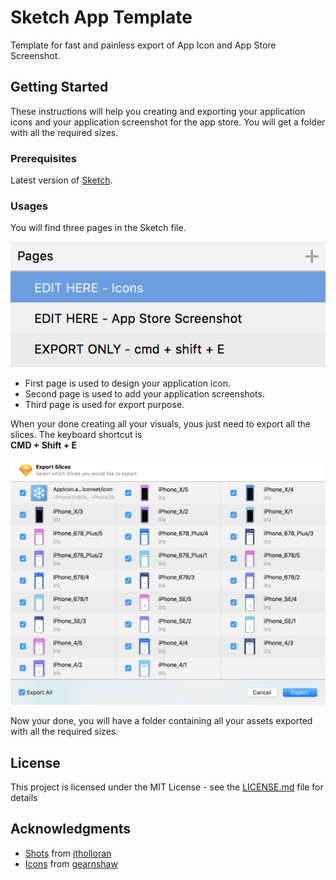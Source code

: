 # Sketch App Template

Template for fast and painless export of App Icon and App Store Screenshot.

## Getting Started

These instructions will help you creating and exporting your application icons and your application screenshot for the app store. You will get a folder with all the required sizes. 

### Prerequisites

Latest version of [Sketch](https://www.sketchapp.com). 

### Usages

You will find three pages in the Sketch file.

![Pages](/images/sketch1.png)

* First page is used to design your application icon.
* Second page is used to add your application screenshots. 
* Third page is used for export purpose.

When your done creating all your visuals, yous just need to export all the slices. The keyboard shortcut is  
**CMD + Shift + E**

![Slices](/images/sketch2.png)

Now your done, you will have a folder containing all your assets exported with all the required sizes. 

## License

This project is licensed under the MIT License - see the [LICENSE.md](LICENSE.md) file for details

## Acknowledgments

* [Shots](https://github.com/jtholloran/shots) from [jtholloran](https://github.com/jtholloran)
* [Icons](https://github.com/gearnshaw/Painless-icon-generation-for-iOS-apps) from [gearnshaw](https://github.com/gearnshaw)
